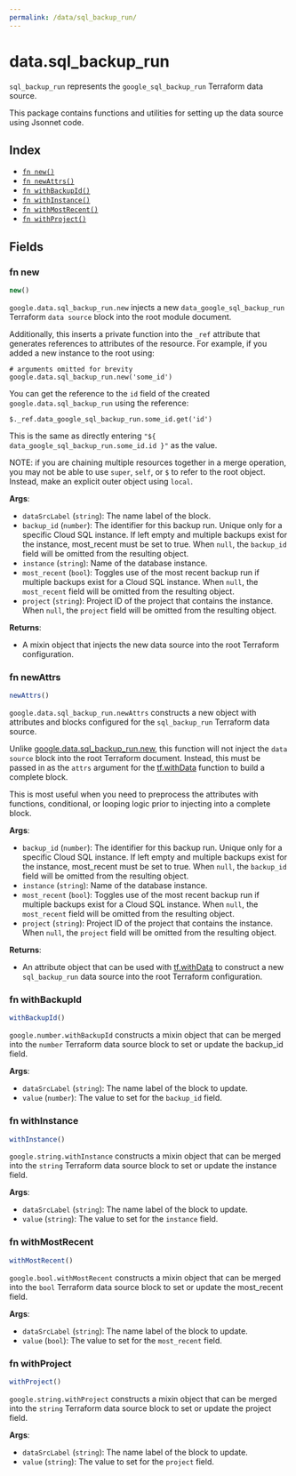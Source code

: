 ```yaml
---
permalink: /data/sql_backup_run/
---
```


# data.sql_backup_run

`sql_backup_run` represents the `google_sql_backup_run` Terraform data source.



This package contains functions and utilities for setting up the data source using Jsonnet code.


## Index

* [`fn new()`](#fn-new)
* [`fn newAttrs()`](#fn-newattrs)
* [`fn withBackupId()`](#fn-withbackupid)
* [`fn withInstance()`](#fn-withinstance)
* [`fn withMostRecent()`](#fn-withmostrecent)
* [`fn withProject()`](#fn-withproject)

## Fields

### fn new

```ts
new()
```


`google.data.sql_backup_run.new` injects a new `data_google_sql_backup_run` Terraform `data source`
block into the root module document.

Additionally, this inserts a private function into the `_ref` attribute that generates references to attributes of the
resource. For example, if you added a new instance to the root using:

    # arguments omitted for brevity
    google.data.sql_backup_run.new('some_id')

You can get the reference to the `id` field of the created `google.data.sql_backup_run` using the reference:

    $._ref.data_google_sql_backup_run.some_id.get('id')

This is the same as directly entering `"${ data_google_sql_backup_run.some_id.id }"` as the value.

NOTE: if you are chaining multiple resources together in a merge operation, you may not be able to use `super`, `self`,
or `$` to refer to the root object. Instead, make an explicit outer object using `local`.

**Args**:
  - `dataSrcLabel` (`string`): The name label of the block.
  - `backup_id` (`number`): The identifier for this backup run. Unique only for a specific Cloud SQL instance. If left empty and multiple backups exist for the instance, most_recent must be set to true. When `null`, the `backup_id` field will be omitted from the resulting object.
  - `instance` (`string`): Name of the database instance.
  - `most_recent` (`bool`): Toggles use of the most recent backup run if multiple backups exist for a Cloud SQL instance. When `null`, the `most_recent` field will be omitted from the resulting object.
  - `project` (`string`): Project ID of the project that contains the instance. When `null`, the `project` field will be omitted from the resulting object.

**Returns**:
- A mixin object that injects the new data source into the root Terraform configuration.


### fn newAttrs

```ts
newAttrs()
```


`google.data.sql_backup_run.newAttrs` constructs a new object with attributes and blocks configured for the `sql_backup_run`
Terraform data source.

Unlike [google.data.sql_backup_run.new](#fn-sqlbackuprunnew), this function will not inject the `data source`
block into the root Terraform document. Instead, this must be passed in as the `attrs` argument for the
[tf.withData](https://github.com/tf-libsonnet/core/tree/main/docs#fn-withdata) function to build a complete block.

This is most useful when you need to preprocess the attributes with functions, conditional, or looping logic prior to
injecting into a complete block.

**Args**:
  - `backup_id` (`number`): The identifier for this backup run. Unique only for a specific Cloud SQL instance. If left empty and multiple backups exist for the instance, most_recent must be set to true. When `null`, the `backup_id` field will be omitted from the resulting object.
  - `instance` (`string`): Name of the database instance.
  - `most_recent` (`bool`): Toggles use of the most recent backup run if multiple backups exist for a Cloud SQL instance. When `null`, the `most_recent` field will be omitted from the resulting object.
  - `project` (`string`): Project ID of the project that contains the instance. When `null`, the `project` field will be omitted from the resulting object.

**Returns**:
  - An attribute object that can be used with [tf.withData](https://github.com/tf-libsonnet/core/tree/main/docs#fn-withdata) to construct a new `sql_backup_run` data source into the root Terraform configuration.


### fn withBackupId

```ts
withBackupId()
```

`google.number.withBackupId` constructs a mixin object that can be merged into the `number`
Terraform data source block to set or update the backup_id field.



**Args**:
  - `dataSrcLabel` (`string`): The name label of the block to update.
  - `value` (`number`): The value to set for the `backup_id` field.


### fn withInstance

```ts
withInstance()
```

`google.string.withInstance` constructs a mixin object that can be merged into the `string`
Terraform data source block to set or update the instance field.



**Args**:
  - `dataSrcLabel` (`string`): The name label of the block to update.
  - `value` (`string`): The value to set for the `instance` field.


### fn withMostRecent

```ts
withMostRecent()
```

`google.bool.withMostRecent` constructs a mixin object that can be merged into the `bool`
Terraform data source block to set or update the most_recent field.



**Args**:
  - `dataSrcLabel` (`string`): The name label of the block to update.
  - `value` (`bool`): The value to set for the `most_recent` field.


### fn withProject

```ts
withProject()
```

`google.string.withProject` constructs a mixin object that can be merged into the `string`
Terraform data source block to set or update the project field.



**Args**:
  - `dataSrcLabel` (`string`): The name label of the block to update.
  - `value` (`string`): The value to set for the `project` field.
